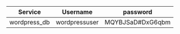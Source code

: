 | Service | Username | password |
| ------- | -------- | -------- |
| wordpress_db | wordpressuser |  MQYBJSaD#DxG6qbm   |